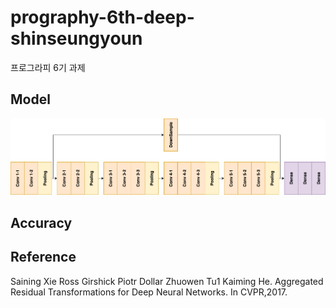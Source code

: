 # prography-6th-deep-shinseungyoun
프로그라피 6기 과제


## Model
![Alt text](https://github.com/SeungyounShin/prography-6th-deep-shinseungyoun/blob/master/img/Untitled%20Diagram%20(1).png?raw=true)
## Accuracy

## Reference
Saining Xie Ross Girshick Piotr Dollar Zhuowen Tu1 Kaiming He. Aggregated Residual Transformations for Deep Neural Networks. In CVPR,2017.
